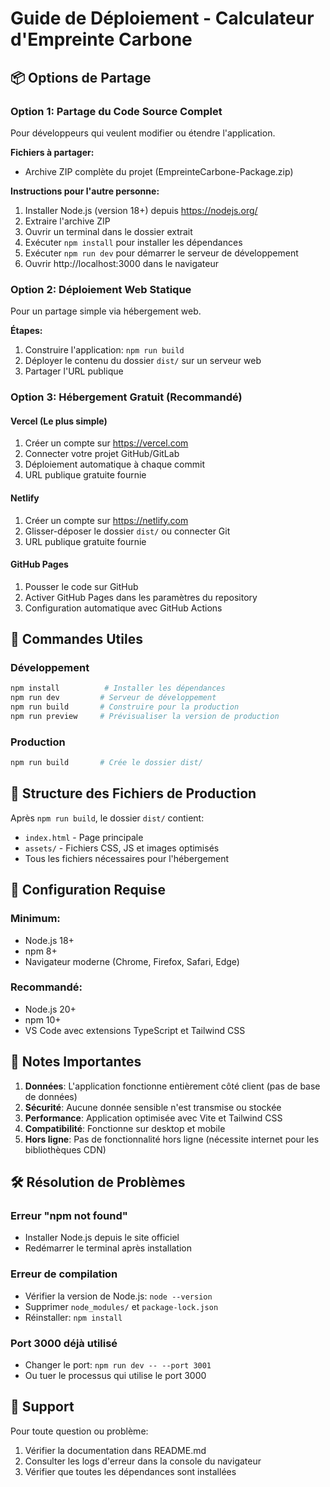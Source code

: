 # Guide de Déploiement - Calculateur d'Empreinte Carbone

## 📦 Options de Partage

### Option 1: Partage du Code Source Complet
Pour développeurs qui veulent modifier ou étendre l'application.

**Fichiers à partager:**
- Archive ZIP complète du projet (EmpreinteCarbone-Package.zip)

**Instructions pour l'autre personne:**
1. Installer Node.js (version 18+) depuis https://nodejs.org/
2. Extraire l'archive ZIP
3. Ouvrir un terminal dans le dossier extrait
4. Exécuter `npm install` pour installer les dépendances
5. Exécuter `npm run dev` pour démarrer le serveur de développement
6. Ouvrir http://localhost:3000 dans le navigateur

### Option 2: Déploiement Web Statique
Pour un partage simple via hébergement web.

**Étapes:**
1. Construire l'application: `npm run build`
2. Déployer le contenu du dossier `dist/` sur un serveur web
3. Partager l'URL publique

### Option 3: Hébergement Gratuit (Recommandé)

#### Vercel (Le plus simple)
1. Créer un compte sur https://vercel.com
2. Connecter votre projet GitHub/GitLab
3. Déploiement automatique à chaque commit
4. URL publique gratuite fournie

#### Netlify
1. Créer un compte sur https://netlify.com
2. Glisser-déposer le dossier `dist/` ou connecter Git
3. URL publique gratuite fournie

#### GitHub Pages
1. Pousser le code sur GitHub
2. Activer GitHub Pages dans les paramètres du repository
3. Configuration automatique avec GitHub Actions

## 🚀 Commandes Utiles

### Développement
```bash
npm install          # Installer les dépendances
npm run dev         # Serveur de développement
npm run build       # Construire pour la production
npm run preview     # Prévisualiser la version de production
```

### Production
```bash
npm run build       # Crée le dossier dist/
```

## 📁 Structure des Fichiers de Production

Après `npm run build`, le dossier `dist/` contient:
- `index.html` - Page principale
- `assets/` - Fichiers CSS, JS et images optimisés
- Tous les fichiers nécessaires pour l'hébergement

## 🔧 Configuration Requise

### Minimum:
- Node.js 18+
- npm 8+
- Navigateur moderne (Chrome, Firefox, Safari, Edge)

### Recommandé:
- Node.js 20+
- npm 10+
- VS Code avec extensions TypeScript et Tailwind CSS

## 📝 Notes Importantes

1. **Données**: L'application fonctionne entièrement côté client (pas de base de données)
2. **Sécurité**: Aucune donnée sensible n'est transmise ou stockée
3. **Performance**: Application optimisée avec Vite et Tailwind CSS
4. **Compatibilité**: Fonctionne sur desktop et mobile
5. **Hors ligne**: Pas de fonctionnalité hors ligne (nécessite internet pour les bibliothèques CDN)

## 🛠️ Résolution de Problèmes

### Erreur "npm not found"
- Installer Node.js depuis le site officiel
- Redémarrer le terminal après installation

### Erreur de compilation
- Vérifier la version de Node.js: `node --version`
- Supprimer `node_modules/` et `package-lock.json`
- Réinstaller: `npm install`

### Port 3000 déjà utilisé
- Changer le port: `npm run dev -- --port 3001`
- Ou tuer le processus qui utilise le port 3000

## 📧 Support

Pour toute question ou problème:
1. Vérifier la documentation dans README.md
2. Consulter les logs d'erreur dans la console du navigateur
3. Vérifier que toutes les dépendances sont installées
